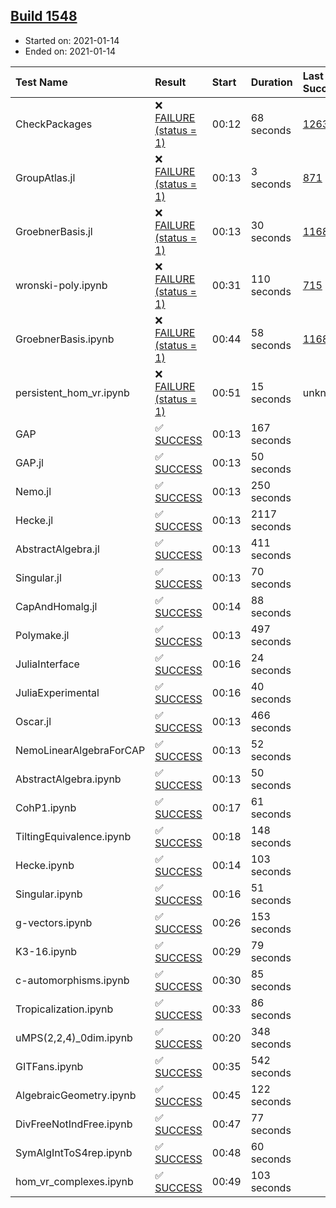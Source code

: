 ## [Build 1548](https://oscarci.mathematik.uni-kl.de/job/oscar-stable/1548/)

* Started on: 2021-01-14
* Ended on: 2021-01-14

| Test Name    | Result | Start | Duration | Last Success | First Failure |
|:-------------|:-------|:------|:---------|:-------------|:--------------|
| CheckPackages | ❌ [FAILURE (status = 1)](https://oscarci.mathematik.uni-kl.de/job/oscar-stable/1548/artifact/logs/build-1548/CheckPackages.log) | 00:12 | 68 seconds | [1263](https://oscarci.mathematik.uni-kl.de/job/oscar-stable/1263/) | [1264](https://oscarci.mathematik.uni-kl.de/job/oscar-stable/1264/) |
| GroupAtlas.jl | ❌ [FAILURE (status = 1)](https://oscarci.mathematik.uni-kl.de/job/oscar-stable/1548/artifact/logs/build-1548/GroupAtlas.jl.log) | 00:13 | 3 seconds | [871](https://oscarci.mathematik.uni-kl.de/job/oscar-stable/871/) | [872](https://oscarci.mathematik.uni-kl.de/job/oscar-stable/872/) |
| GroebnerBasis.jl | ❌ [FAILURE (status = 1)](https://oscarci.mathematik.uni-kl.de/job/oscar-stable/1548/artifact/logs/build-1548/GroebnerBasis.jl.log) | 00:13 | 30 seconds | [1168](https://oscarci.mathematik.uni-kl.de/job/oscar-stable/1168/) | [1169](https://oscarci.mathematik.uni-kl.de/job/oscar-stable/1169/) |
| wronski-poly.ipynb | ❌ [FAILURE (status = 1)](https://oscarci.mathematik.uni-kl.de/job/oscar-stable/1548/artifact/logs/build-1548/wronski-poly.ipynb.log) | 00:31 | 110 seconds | [715](https://oscarci.mathematik.uni-kl.de/job/oscar-stable/715/) | [716](https://oscarci.mathematik.uni-kl.de/job/oscar-stable/716/) |
| GroebnerBasis.ipynb | ❌ [FAILURE (status = 1)](https://oscarci.mathematik.uni-kl.de/job/oscar-stable/1548/artifact/logs/build-1548/GroebnerBasis.ipynb.log) | 00:44 | 58 seconds | [1168](https://oscarci.mathematik.uni-kl.de/job/oscar-stable/1168/) | [1169](https://oscarci.mathematik.uni-kl.de/job/oscar-stable/1169/) |
| persistent_hom_vr.ipynb | ❌ [FAILURE (status = 1)](https://oscarci.mathematik.uni-kl.de/job/oscar-stable/1548/artifact/logs/build-1548/persistent_hom_vr.ipynb.log) | 00:51 | 15 seconds | unknown | unknown |
| GAP | ✅ [SUCCESS](https://oscarci.mathematik.uni-kl.de/job/oscar-stable/1548/artifact/logs/build-1548/GAP.log) | 00:13 | 167 seconds |  |  |
| GAP.jl | ✅ [SUCCESS](https://oscarci.mathematik.uni-kl.de/job/oscar-stable/1548/artifact/logs/build-1548/GAP.jl.log) | 00:13 | 50 seconds |  |  |
| Nemo.jl | ✅ [SUCCESS](https://oscarci.mathematik.uni-kl.de/job/oscar-stable/1548/artifact/logs/build-1548/Nemo.jl.log) | 00:13 | 250 seconds |  |  |
| Hecke.jl | ✅ [SUCCESS](https://oscarci.mathematik.uni-kl.de/job/oscar-stable/1548/artifact/logs/build-1548/Hecke.jl.log) | 00:13 | 2117 seconds |  |  |
| AbstractAlgebra.jl | ✅ [SUCCESS](https://oscarci.mathematik.uni-kl.de/job/oscar-stable/1548/artifact/logs/build-1548/AbstractAlgebra.jl.log) | 00:13 | 411 seconds |  |  |
| Singular.jl | ✅ [SUCCESS](https://oscarci.mathematik.uni-kl.de/job/oscar-stable/1548/artifact/logs/build-1548/Singular.jl.log) | 00:13 | 70 seconds |  |  |
| CapAndHomalg.jl | ✅ [SUCCESS](https://oscarci.mathematik.uni-kl.de/job/oscar-stable/1548/artifact/logs/build-1548/CapAndHomalg.jl.log) | 00:14 | 88 seconds |  |  |
| Polymake.jl | ✅ [SUCCESS](https://oscarci.mathematik.uni-kl.de/job/oscar-stable/1548/artifact/logs/build-1548/Polymake.jl.log) | 00:13 | 497 seconds |  |  |
| JuliaInterface | ✅ [SUCCESS](https://oscarci.mathematik.uni-kl.de/job/oscar-stable/1548/artifact/logs/build-1548/JuliaInterface.log) | 00:16 | 24 seconds |  |  |
| JuliaExperimental | ✅ [SUCCESS](https://oscarci.mathematik.uni-kl.de/job/oscar-stable/1548/artifact/logs/build-1548/JuliaExperimental.log) | 00:16 | 40 seconds |  |  |
| Oscar.jl | ✅ [SUCCESS](https://oscarci.mathematik.uni-kl.de/job/oscar-stable/1548/artifact/logs/build-1548/Oscar.jl.log) | 00:13 | 466 seconds |  |  |
| NemoLinearAlgebraForCAP | ✅ [SUCCESS](https://oscarci.mathematik.uni-kl.de/job/oscar-stable/1548/artifact/logs/build-1548/NemoLinearAlgebraForCAP.log) | 00:13 | 52 seconds |  |  |
| AbstractAlgebra.ipynb | ✅ [SUCCESS](https://oscarci.mathematik.uni-kl.de/job/oscar-stable/1548/artifact/logs/build-1548/AbstractAlgebra.ipynb.log) | 00:13 | 50 seconds |  |  |
| CohP1.ipynb | ✅ [SUCCESS](https://oscarci.mathematik.uni-kl.de/job/oscar-stable/1548/artifact/logs/build-1548/CohP1.ipynb.log) | 00:17 | 61 seconds |  |  |
| TiltingEquivalence.ipynb | ✅ [SUCCESS](https://oscarci.mathematik.uni-kl.de/job/oscar-stable/1548/artifact/logs/build-1548/TiltingEquivalence.ipynb.log) | 00:18 | 148 seconds |  |  |
| Hecke.ipynb | ✅ [SUCCESS](https://oscarci.mathematik.uni-kl.de/job/oscar-stable/1548/artifact/logs/build-1548/Hecke.ipynb.log) | 00:14 | 103 seconds |  |  |
| Singular.ipynb | ✅ [SUCCESS](https://oscarci.mathematik.uni-kl.de/job/oscar-stable/1548/artifact/logs/build-1548/Singular.ipynb.log) | 00:16 | 51 seconds |  |  |
| g-vectors.ipynb | ✅ [SUCCESS](https://oscarci.mathematik.uni-kl.de/job/oscar-stable/1548/artifact/logs/build-1548/g-vectors.ipynb.log) | 00:26 | 153 seconds |  |  |
| K3-16.ipynb | ✅ [SUCCESS](https://oscarci.mathematik.uni-kl.de/job/oscar-stable/1548/artifact/logs/build-1548/K3-16.ipynb.log) | 00:29 | 79 seconds |  |  |
| c-automorphisms.ipynb | ✅ [SUCCESS](https://oscarci.mathematik.uni-kl.de/job/oscar-stable/1548/artifact/logs/build-1548/c-automorphisms.ipynb.log) | 00:30 | 85 seconds |  |  |
| Tropicalization.ipynb | ✅ [SUCCESS](https://oscarci.mathematik.uni-kl.de/job/oscar-stable/1548/artifact/logs/build-1548/Tropicalization.ipynb.log) | 00:33 | 86 seconds |  |  |
| uMPS(2,2,4)_0dim.ipynb | ✅ [SUCCESS](https://oscarci.mathematik.uni-kl.de/job/oscar-stable/1548/artifact/logs/build-1548/uMPS-2-2-4-_0dim.ipynb.log) | 00:20 | 348 seconds |  |  |
| GITFans.ipynb | ✅ [SUCCESS](https://oscarci.mathematik.uni-kl.de/job/oscar-stable/1548/artifact/logs/build-1548/GITFans.ipynb.log) | 00:35 | 542 seconds |  |  |
| AlgebraicGeometry.ipynb | ✅ [SUCCESS](https://oscarci.mathematik.uni-kl.de/job/oscar-stable/1548/artifact/logs/build-1548/AlgebraicGeometry.ipynb.log) | 00:45 | 122 seconds |  |  |
| DivFreeNotIndFree.ipynb | ✅ [SUCCESS](https://oscarci.mathematik.uni-kl.de/job/oscar-stable/1548/artifact/logs/build-1548/DivFreeNotIndFree.ipynb.log) | 00:47 | 77 seconds |  |  |
| SymAlgIntToS4rep.ipynb | ✅ [SUCCESS](https://oscarci.mathematik.uni-kl.de/job/oscar-stable/1548/artifact/logs/build-1548/SymAlgIntToS4rep.ipynb.log) | 00:48 | 60 seconds |  |  |
| hom_vr_complexes.ipynb | ✅ [SUCCESS](https://oscarci.mathematik.uni-kl.de/job/oscar-stable/1548/artifact/logs/build-1548/hom_vr_complexes.ipynb.log) | 00:49 | 103 seconds |  |  |

